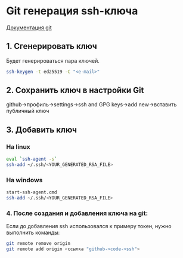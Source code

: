 
# Git генерация ssh-ключа

[Документация git](https://docs.github.com/ru/authentication/connecting-to-github-with-ssh/generating-a-new-ssh-key-and-adding-it-to-the-ssh-agent)

## 1. Сгенерировать ключ 

Будет генерироваться пара ключей.

~~~bash 
ssh-keygen -t ed25519 -C "<e-mail>"
~~~

## 2. Сохранить ключ в настройки Git
github->профиль->settings->ssh and GPG keys->add new->вставить публичный ключ

## 3. Добавить ключ

### На linux
~~~bash 
eval `ssh-agent -s`
ssh-add ~/.ssh/<YOUR_GENERATED_RSA_FILE>
~~~

### На windows

~~~bash 
start-ssh-agent.cmd
ssh-add ~/.ssh/<YOUR_GENERATED_RSA_FILE>
~~~


### 4. После создания и добавления ключа на git:

Если до добавления ssh использовался к примеру токен, нужно выполнить команды:
	
~~~bash 
git remote remove origin
git remote add origin <ссылка "github->code->ssh">
~~~